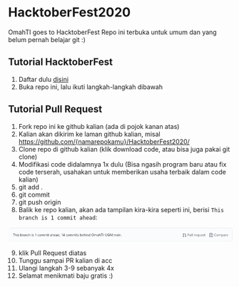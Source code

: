# HacktoberFest2020

OmahTI goes to HacktoberFest
Repo ini terbuka untuk umum dan yang belum pernah belajar git :)

## Tutorial HacktoberFest

1. Daftar dulu [disini](https://hacktoberfest.digitalocean.com/)
2. Buka repo ini, lalu ikuti langkah-langkah dibawah

## Tutorial Pull Request

1. Fork repo ini ke github kalian (ada di pojok kanan atas)
2. Kalian akan dikirim ke laman github kalian, misal https://github.com/{namarepokamu}/HacktoberFest2020/
3. Clone repo di github kalian (klik download code, atau bisa juga pakai git clone)
4. Modifikasi code didalamnya 1x dulu (Bisa ngasih program baru atau fix code terserah, usahakan untuk memberikan usaha terbaik dalam code kalian)
5. git add .
6. git commit 
7. git push origin
8. Balik ke repo kalian, akan ada tampilan kira-kira seperti ini, berisi `This branch is 1 commit ahead`:

<img src='./Images/Pull request SS.png' />

9. klik Pull Request diatas
10. Tunggu sampai PR kalian di acc
11. Ulangi langkah 3-9 sebanyak 4x
12. Selamat menikmati baju gratis :)
